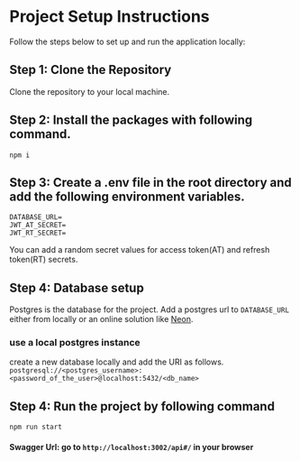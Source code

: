 # Project Setup Instructions

Follow the steps below to set up and run the application locally:

## Step 1: Clone the Repository

Clone the repository to your local machine.

## Step 2: Install the packages with following command.

```npm i```


## Step 3: Create a .env file in the root directory and add the following environment variables.

```
DATABASE_URL=
JWT_AT_SECRET=
JWT_RT_SECRET=
```
You can add a random secret values for access token(AT) and refresh token(RT) secrets. 

## Step 4: Database setup

Postgres is the database for the project. 
Add a postgres url to ```DATABASE_URL``` either from locally or an online solution like [Neon](https://neon.tech/).

### use a local postgres instance
create a new database locally and add the URI as follows.
```postgresql://<postgres_username>:<password_of_the_user>@localhost:5432/<db_name>```

## Step 4: Run the project by following command

```npm run start```

#### Swagger Url: go to ```http://localhost:3002/api#/``` in your browser
